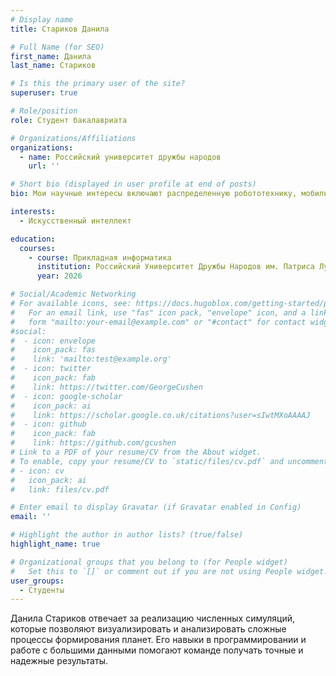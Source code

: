 ```yaml
---
# Display name
title: Стариков Данила

# Full Name (for SEO)
first_name: Данила
last_name: Стариков

# Is this the primary user of the site?
superuser: true

# Role/position
role: Студент бакалавриата

# Organizations/Affiliations
organizations:
  - name: Российский университет дружбы народов
    url: ''

# Short bio (displayed in user profile at end of posts)
bio: Мои научные интересы включают распределенную робототехнику, мобильные вычисления и программируемую материю.

interests:
  - Искусственный интеллект

education:
  courses:
    - course: Прикладная информатика
      institution: Российский Университет Дружбы Народов им. Патриса Лумумбы
      year: 2026

# Social/Academic Networking
# For available icons, see: https://docs.hugoblox.com/getting-started/page-builder/#icons
#   For an email link, use "fas" icon pack, "envelope" icon, and a link in the
#   form "mailto:your-email@example.com" or "#contact" for contact widget.
#social:
#  - icon: envelope
#    icon_pack: fas
#    link: 'mailto:test@example.org'
#  - icon: twitter
#    icon_pack: fab
#    link: https://twitter.com/GeorgeCushen
#  - icon: google-scholar
#    icon_pack: ai
#    link: https://scholar.google.co.uk/citations?user=sIwtMXoAAAAJ
#  - icon: github
#    icon_pack: fab
#    link: https://github.com/gcushen
# Link to a PDF of your resume/CV from the About widget.
# To enable, copy your resume/CV to `static/files/cv.pdf` and uncomment the lines below.
# - icon: cv
#   icon_pack: ai
#   link: files/cv.pdf

# Enter email to display Gravatar (if Gravatar enabled in Config)
email: ''

# Highlight the author in author lists? (true/false)
highlight_name: true

# Organizational groups that you belong to (for People widget)
#   Set this to `[]` or comment out if you are not using People widget.
user_groups:
  - Студенты
---
```


Данила Стариков отвечает за реализацию численных симуляций, которые позволяют визуализировать и анализировать сложные процессы формирования планет. Его навыки в программировании и работе с большими данными помогают команде получать точные и надежные результаты.
